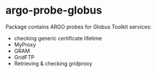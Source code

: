 # argo-probe-globus

Package contains ARGO probes for Globus Toolkit services:
- checking generic certificate lifetime
- MyProxy
- GRAM
- GridFTP
- Retrieving & checking gridproxy
